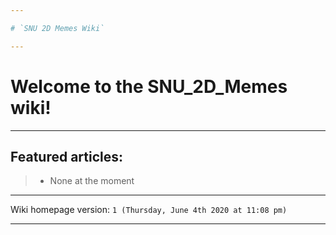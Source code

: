 ```yaml
---

# `SNU 2D Memes Wiki`

---
```


# Welcome to the SNU_2D_Memes wiki!

---

## Featured articles:

> * None at the moment

---

Wiki homepage version: `1 (Thursday, June 4th 2020 at 11:08 pm)`

---
